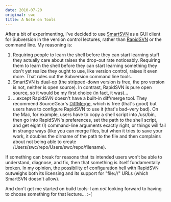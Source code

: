 ```yaml
---
date: 2010-07-20
original: swc
title: A Note on Tools
---
```

<p>After a bit of experimenting, I've decided to use <a href="http://www.syntevo.com/smartsvn/index.html">SmartSVN</a> as a GUI client for Subversion in the version control lectures, rather than <a href="http://rapidsvn.tigris.org/">RapidSVN</a> or the command line. My reasoning is:</p>
<ol>
<li>Requiring people to learn the shell before they can start learning stuff they actually care about raises the drop-out rate noticeably. Requiring them to learn the shell before they can start learning something they don't yet realize they ought to use, like version control, raises it even more. That rules out the Subversion command line tools.</li>
<li>SmartSVN is dual-op (the stripped-down version is free, the pro version is not, neither is open source). In contrast, RapidSVN is pure open source, so it would be my first choice (in fact, it was)…</li>
<li>…except RapidSVN doesn't have a built-in diff/merge tool. They recommend SourceGear's <a href="http://www.sourcegear.com/diffmerge/">DiffMerge</a>, which is free (that's good) but users have to configure RapidSVN to use it (that's bad–very bad). On the Mac, for example, users have to copy a shell script into /usr/bin, then go into RapidSVN's preferences, set the path to the shell script, and get eight (!) command-line arguments exactly right, or things will fail in strange ways (like you can merge files, but when it tries to save your work, it doubles the dirname of the path to the file and then complains about not being able to create /Users/swc/repo/Users/swc/repo/filename).</li>
</ol>
<p>If something can break for reasons that its intended users won't be able to understand, diagnose, and fix, then that something is itself fundamentally broken. In my opinion, the possibility of configuration hell with RapidSVN outweighs both its licensing and its support for "file://" URLs (which SmartSVN doesn't allow).</p>
<p>And don't get me started on build tools–I am <em>not</em> looking forward to having to choose something for that lecture… :-(</p>
